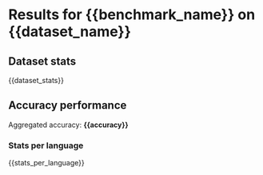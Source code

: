 # Results for {{benchmark_name}} on {{dataset_name}}

## Dataset stats
{{dataset_stats}}

## Accuracy performance
Aggregated accuracy: **{{accuracy}}**

### Stats per language
{{stats_per_language}}
